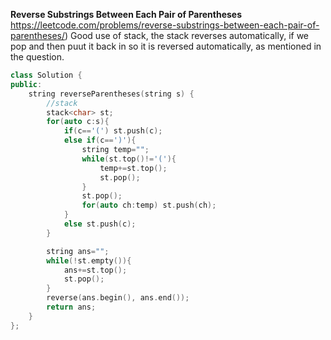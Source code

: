 **Reverse Substrings Between Each Pair of Parentheses**
https://leetcode.com/problems/reverse-substrings-between-each-pair-of-parentheses/)
Good use of stack, the stack reverses automatically, if we pop and then puut it back in so it is reversed automatically, as mentioned in the question.
```C++
class Solution {
public:
    string reverseParentheses(string s) {
        //stack
        stack<char> st;
        for(auto c:s){
            if(c=='(') st.push(c);
            else if(c==')'){
                string temp="";
                while(st.top()!='('){
                    temp+=st.top();
                    st.pop();
                }
                st.pop();
                for(auto ch:temp) st.push(ch);
            }
            else st.push(c);
        }

        string ans="";
        while(!st.empty()){
            ans+=st.top();
            st.pop();
        }
        reverse(ans.begin(), ans.end());
        return ans;
    }
};
```

